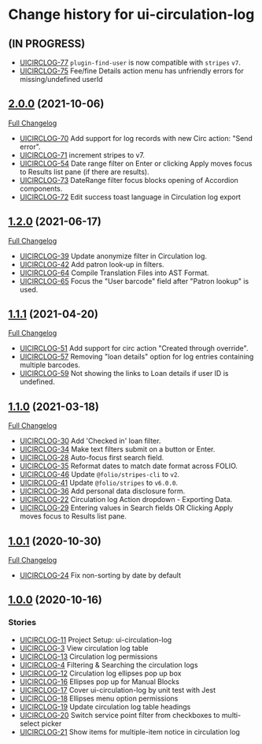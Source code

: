 # Change history for ui-circulation-log

## (IN PROGRESS)

* [UICIRCLOG-77](https://issues.folio.org/browse/UICIRCLOG-77) `plugin-find-user` is now compatible with `stripes` `v7`.
* [UICIRCLOG-75](https://issues.folio.org/browse/UICIRCLOG-75) Fee/fine Details action menu has unfriendly errors for missing/undefined userId

## [2.0.0](https://github.com/folio-org/ui-circulation-log/tree/v2.0.0) (2021-10-06)
[Full Changelog](https://github.com/folio-org/ui-circulation-log/compare/v1.2.0...v2.0.0)
* [UICIRCLOG-70](https://issues.folio.org/browse/UICIRCLOG-70) Add support for log records with new Circ action: "Send error".
* [UICIRCLOG-71](https://issues.folio.org/browse/UICIRCLOG-71) increment stripes to v7.
* [UICIRCLOG-54](https://issues.folio.org/browse/UICIRCLOG-54) Date range filter on Enter or clicking Apply moves focus to Results list pane (if there are results).
* [UICIRCLOG-73](https://issues.folio.org/browse/UICIRCLOG-73) DateRange filter focus blocks opening of Accordion components.
* [UICIRCLOG-72](https://issues.folio.org/browse/UICIRCLOG-72) Edit success toast language in Circulation log export

## [1.2.0](https://github.com/folio-org/ui-circulation-log/tree/v1.2.0) (2021-06-17)
[Full Changelog](https://github.com/folio-org/ui-circulation-log/compare/v1.1.1...v1.2.0)

* [UICIRCLOG-39](https://issues.folio.org/browse/UICIRCLOG-39) Update anonymize filter in Circulation log.
* [UICIRCLOG-42](https://issues.folio.org/browse/UICIRCLOG-42) Add patron look-up in filters.
* [UICIRCLOG-64](https://issues.folio.org/browse/UICIRCLOG-64) Compile Translation Files into AST Format.
* [UICIRCLOG-65](https://issues.folio.org/browse/UICIRCLOG-65) Focus the "User barcode" field after "Patron lookup" is used.

## [1.1.1](https://github.com/folio-org/ui-circulation-log/tree/v1.1.1) (2021-04-20)
[Full Changelog](https://github.com/folio-org/ui-circulation-log/compare/v1.1.0...v1.1.1)

* [UICIRCLOG-51](https://issues.folio.org/browse/UICIRCLOG-51) Add support for circ action "Created through override".
* [UICIRCLOG-57](https://issues.folio.org/browse/UICIRCLOG-57) Removing "loan details" option for log entries containing multiple barcodes.
* [UICIRCLOG-59](https://issues.folio.org/browse/UICIRCLOG-59) Not showing the links to Loan details if user ID is undefined.

## [1.1.0](https://github.com/folio-org/ui-circulation-log/tree/v1.1.0) (2021-03-18)
[Full Changelog](https://github.com/folio-org/ui-circulation-log/compare/v1.0.1...v1.1.0)

* [UICIRCLOG-30](https://issues.folio.org/browse/UICIRCLOG-30) Add 'Checked in' loan filter.
* [UICIRCLOG-34](https://issues.folio.org/browse/UICIRCLOG-34) Make text filters submit on a button or Enter.
* [UICIRCLOG-28](https://issues.folio.org/browse/UICIRCLOG-28) Auto-focus first search field.
* [UICIRCLOG-35](https://issues.folio.org/browse/UICIRCLOG-35) Reformat dates to match date format across FOLIO.
* [UICIRCLOG-46](https://issues.folio.org/browse/UICIRCLOG-46) Update `@folio/stripes-cli` to `v2`.
* [UICIRCLOG-41](https://issues.folio.org/browse/UICIRCLOG-41) Update `@folio/stripes` to `v6.0.0`.
* [UICIRCLOG-36](https://issues.folio.org/browse/UICIRCLOG-36) Add personal data disclosure form.
* [UICIRCLOG-22](https://issues.folio.org/browse/UICIRCLOG-22) Circulation log Action dropdown - Exporting Data.
* [UICIRCLOG-29](https://issues.folio.org/browse/UICIRCLOG-29) Entering values in Search fields OR Clicking Apply moves focus to Results list pane.

## [1.0.1](https://github.com/folio-org/ui-circulation-log/tree/v1.0.1) (2020-10-30)
[Full Changelog](https://github.com/folio-org/ui-circulation-log/compare/v1.0.0...v1.0.1)

* [UICIRCLOG-24](https://issues.folio.org/browse/UICIRCLOG-24) Fix non-sorting by date by default

## [1.0.0](https://github.com/folio-org/ui-circulation-log/tree/v1.0.0) (2020-10-16)

### Stories
* [UICIRCLOG-11](https://issues.folio.org/browse/UICIRCLOG-11) Project Setup: ui-circulation-log
* [UICIRCLOG-3](https://issues.folio.org/browse/UICIRCLOG-3) View circulation log table
* [UICIRCLOG-13](https://issues.folio.org/browse/UICIRCLOG-13) Circulation log permissions
* [UICIRCLOG-4](https://issues.folio.org/browse/UICIRCLOG-4) Filtering & Searching the circulation logs
* [UICIRCLOG-12](https://issues.folio.org/browse/UICIRCLOG-12) Circulation log ellipses pop up box
* [UICIRCLOG-16](https://issues.folio.org/browse/UICIRCLOG-16) Ellipses pop up for Manual Blocks
* [UICIRCLOG-17](https://issues.folio.org/browse/UICIRCLOG-17) Cover ui-circulation-log by unit test with Jest
* [UICIRCLOG-18](https://issues.folio.org/browse/UICIRCLOG-18) Ellipses menu option permissions
* [UICIRCLOG-19](https://issues.folio.org/browse/UICIRCLOG-19) Update circulation log table headings
* [UICIRCLOG-20](https://issues.folio.org/browse/UICIRCLOG-20) Switch service point filter from checkboxes to multi-select picker
* [UICIRCLOG-21](https://issues.folio.org/browse/UICIRCLOG-21) Show items for multiple-item notice in circulation log
